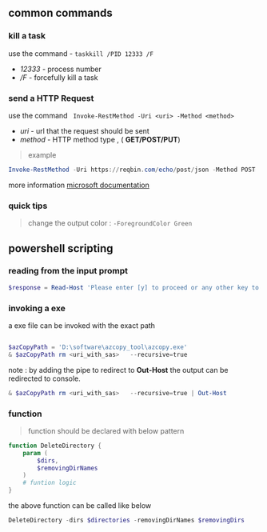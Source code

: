## common commands 

### kill a task

use the command - ```taskkill /PID 12333 /F```
- *12333* - process number 
- */F* - forcefully kill a task 

### send a HTTP Request 

use the command ``` Invoke-RestMethod -Uri <uri> -Method <method>```

- *uri* - url that the request should be sent 
- *method* - HTTP method type , ( **GET/POST/PUT**)

> example 
```  powershell
Invoke-RestMethod -Uri https://reqbin.com/echo/post/json -Method POST
```

more information [microsoft documentation ](https://docs.microsoft.com/en-us/powershell/module/microsoft.powershell.utility/invoke-restmethod?view=powershell-7.1)

 ### quick tips 
 
 > change the output color : ``` -ForegroundColor Green ```


## powershell scripting 

### reading from the input prompt 

``` powershell
$response = Read-Host 'Please enter [y] to proceed or any other key to cancel'
```

### invoking a exe 

a exe file can be invoked with the exact path 
``` powershell 

$azCopyPath = 'D:\software\azcopy_tool\azcopy.exe'
& $azCopyPath rm <uri_with_sas>   --recursive=true

```

note : by adding the pipe to redirect to **Out-Host** the output can be redirected to console. 

``` powershell 
& $azCopyPath rm <uri_with_sas>   --recursive=true | Out-Host
```

###  function

> function should be declared with below pattern 

``` powershell
function DeleteDirectory {
    param (
        $dirs,
        $removingDirNames
    )
    # funtion logic
}
```

the above function can be called like below 

``` powershell 
DeleteDirectory -dirs $directories -removingDirNames $removingDirs
```

